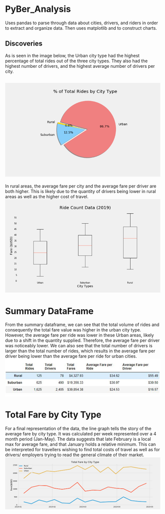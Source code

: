 # PyBer_Analysis
Uses pandas to parse through data about cities, drivers, and riders in order to extract and organize data. Then uses matplotlib and to construct charts.
## Discoveries

As is seen in the image below, the Urban city type had the highest percentage of total rides out of the three city types. They also had the highest number of drivers, and the highest average number of drivers per city.

 ![](analysis/Fig7.png)
 ---
 In rural areas, the average fare per city and the average fare per driver are both higher. This is likely due to the quantity of drivers being lower in rural areas as well as the higher cost of travel.
 ![](analysis/Fig3.png)
# Summary DataFrame
From the summary dataframe, we can see that the total volume of rides and consequently the total fare value was higher in the urban city type. However, the average fare per ride was lower in these Urban areas, likely due to a shift in the quantity supplied. Therefore, the average fare per driver was noticeably lower. We can also see that the total number of drivers is larger than the total number of rides, which results in the average fare per driver being lower than the average fare per ride for urban cities.
 ![](analysis/fig9.JPG)
# Total Fare by City Type
For a final representation of the data, the line graph tells the story of the average fare by city type. It was calculated per week represented over a 4 month period (Jan-May). The data suggests that late February is a local max for average fare, and that January holds a relative minimum. This can be interpreted for travellers wishing to find total costs of travel as well as for drivers/ employers trying to read the general climate of their market.
![](analysis/Fig8.png)
